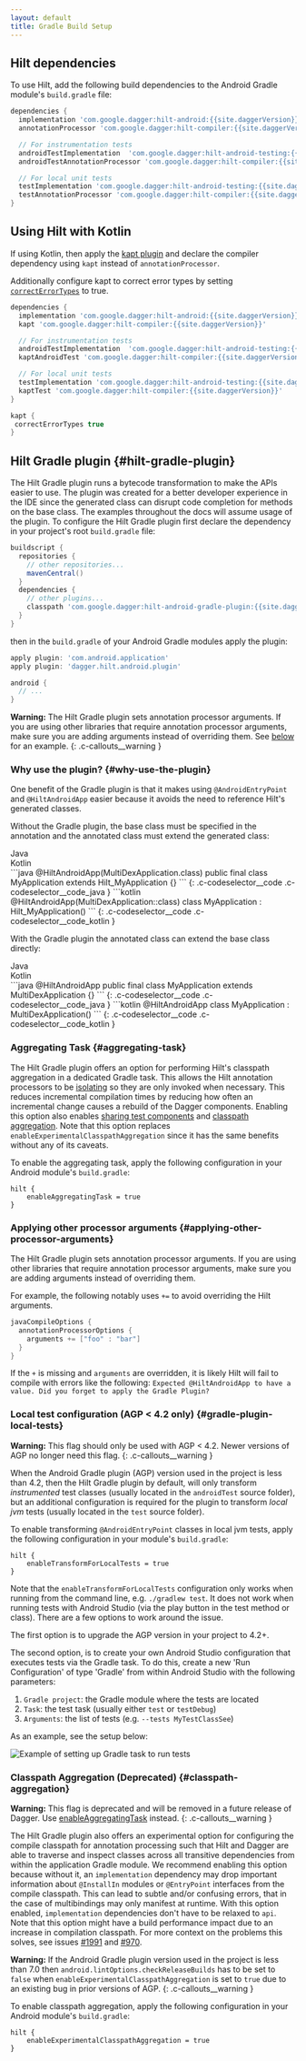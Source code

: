 ```yaml
---
layout: default
title: Gradle Build Setup
---
```


## Hilt dependencies

To use Hilt, add the following build dependencies to the Android Gradle module's
`build.gradle` file:

```groovy
dependencies {
  implementation 'com.google.dagger:hilt-android:{{site.daggerVersion}}'
  annotationProcessor 'com.google.dagger:hilt-compiler:{{site.daggerVersion}}'

  // For instrumentation tests
  androidTestImplementation  'com.google.dagger:hilt-android-testing:{{site.daggerVersion}}'
  androidTestAnnotationProcessor 'com.google.dagger:hilt-compiler:{{site.daggerVersion}}'

  // For local unit tests
  testImplementation 'com.google.dagger:hilt-android-testing:{{site.daggerVersion}}'
  testAnnotationProcessor 'com.google.dagger:hilt-compiler:{{site.daggerVersion}}'
}
```

## Using Hilt with Kotlin

If using Kotlin, then apply the
[kapt plugin](https://kotlinlang.org/docs/reference/kapt.html) and declare the
compiler dependency using `kapt` instead of `annotationProcessor`.

Additionally configure kapt to correct error types by setting
[`correctErrorTypes`](https://kotlinlang.org/docs/reference/kapt.html#non-existent-type-correction)
to true.

```groovy
dependencies {
  implementation 'com.google.dagger:hilt-android:{{site.daggerVersion}}'
  kapt 'com.google.dagger:hilt-compiler:{{site.daggerVersion}}'

  // For instrumentation tests
  androidTestImplementation  'com.google.dagger:hilt-android-testing:{{site.daggerVersion}}'
  kaptAndroidTest 'com.google.dagger:hilt-compiler:{{site.daggerVersion}}'

  // For local unit tests
  testImplementation 'com.google.dagger:hilt-android-testing:{{site.daggerVersion}}'
  kaptTest 'com.google.dagger:hilt-compiler:{{site.daggerVersion}}'
}

kapt {
 correctErrorTypes true
}
```

## Hilt Gradle plugin {#hilt-gradle-plugin}

The Hilt Gradle plugin runs a bytecode transformation to make the APIs easier to
use. The plugin was created for a better developer experience in the IDE since
the generated class can disrupt code completion for methods on the base class.
The examples throughout the docs will assume usage of the plugin. To configure
the Hilt Gradle plugin first declare the dependency in your project's root
`build.gradle` file:

<!-- TODO(danysantiago): Add .kts (kotlin scripting) code blocks. -->

```groovy
buildscript {
  repositories {
    // other repositories...
    mavenCentral()
  }
  dependencies {
    // other plugins...
    classpath 'com.google.dagger:hilt-android-gradle-plugin:{{site.daggerVersion}}'
  }
}
```

then in the `build.gradle` of your Android Gradle modules apply the plugin:

```groovy
apply plugin: 'com.android.application'
apply plugin: 'dagger.hilt.android.plugin'

android {
  // ...
}
```

**Warning:** The Hilt Gradle plugin sets annotation processor arguments. If you
are using other libraries that require annotation processor arguments, make sure
you are adding arguments instead of overriding them. See
[below](#applying-other-processor-arguments) for an example.
{: .c-callouts__warning }

### Why use the plugin? {#why-use-the-plugin}

One benefit of the Gradle plugin is that it makes using `@AndroidEntryPoint` and
`@HiltAndroidApp` easier because it avoids the need to reference Hilt's
generated classes.

Without the Gradle plugin, the base class must be specified in the annotation
and the annotated class must extend the generated class:

<div class="c-codeselector__button c-codeselector__button_java">Java</div>
<div class="c-codeselector__button c-codeselector__button_kotlin">Kotlin</div>
```java
@HiltAndroidApp(MultiDexApplication.class)
public final class MyApplication extends Hilt_MyApplication {}
```
{: .c-codeselector__code .c-codeselector__code_java }
```kotlin
@HiltAndroidApp(MultiDexApplication::class)
class MyApplication : Hilt_MyApplication()
```
{: .c-codeselector__code .c-codeselector__code_kotlin }

With the Gradle plugin the annotated class can extend the base class directly:

<div class="c-codeselector__button c-codeselector__button_java">Java</div>
<div class="c-codeselector__button c-codeselector__button_kotlin">Kotlin</div>
```java
@HiltAndroidApp
public final class MyApplication extends MultiDexApplication {}
```
{: .c-codeselector__code .c-codeselector__code_java }
```kotlin
@HiltAndroidApp
class MyApplication : MultiDexApplication()
```
{: .c-codeselector__code .c-codeselector__code_kotlin }

### Aggregating Task {#aggregating-task}

The Hilt Gradle plugin offers an option for performing Hilt's classpath
aggregation in a dedicated Gradle task. This allows the Hilt annotation
processors to be
[isolating](https://docs.gradle.org/current/userguide/java_plugin.html#isolating_annotation_processors)
so they are only invoked when necessary. This reduces incremental compilation
times by reducing how often an incremental change causes a rebuild of the Dagger
components. Enabling this option also enables
[sharing test components](flags.md#sharing-test-components) and
[classpath aggregation](#classpath-aggregation). Note that this option replaces
`enableExperimentalClasspathAggregation` since it has the same benefits without
any of its caveats.

To enable the aggregating task, apply the following configuration in your
Android module's `build.gradle`:

```
hilt {
    enableAggregatingTask = true
}
```

### Applying other processor arguments {#applying-other-processor-arguments}

The Hilt Gradle plugin sets annotation processor arguments. If you are using
other libraries that require annotation processor arguments, make sure you are
adding arguments instead of overriding them.

For example, the following notably uses `+=` to avoid overriding the Hilt
arguments.

```groovy
javaCompileOptions {
  annotationProcessorOptions {
    arguments += ["foo" : "bar"]
  }
}
```

If the `+` is missing and `arguments` are overridden, it is likely Hilt will
fail to compile with errors like the following: `Expected @HiltAndroidApp to
have a value. Did you forget to apply the Gradle Plugin?`

### Local test configuration **(AGP < 4.2 only)** {#gradle-plugin-local-tests}

**Warning:** This flag should only be used with AGP < 4.2. Newer versions of AGP
no longer need this flag.
{: .c-callouts__warning }

When the Android Gradle plugin (AGP) version used in the project is less than
4.2, then the Hilt Gradle plugin by default, will only transform *instrumented*
test classes (usually located in the `androidTest` source folder), but an
additional configuration is required for the plugin to transform *local jvm*
tests (usually located in the `test` source folder).

To enable transforming `@AndroidEntryPoint` classes in local jvm tests, apply
the following configuration in your module's `build.gradle`:

```
hilt {
    enableTransformForLocalTests = true
}
```

Note that the `enableTransformForLocalTests` configuration only works when
running from the command line, e.g. `./gradlew test`. It does not work when
running tests with Android Studio (via the play button in the test method or
class). There are a few options to work around the issue.

The first option is to upgrade the AGP version in your project to 4.2+.

The second option, is to create your own Android Studio configuration that
executes tests via the Gradle task. To do this, create a new 'Run Configuration'
of type 'Gradle' from within Android Studio with the following parameters:

  1. `Gradle project`: the Gradle module where the tests are located
  2. `Task`: the test task (usually either `test` or `testDebug`)
  3. `Arguments`: the list of tests (e.g. `--tests MyTestClassSee`)

As an example, see the setup below:

![Example of setting up Gradle task to run tests](robolectric-test-configuration.jpg)

### Classpath Aggregation **(Deprecated)** {#classpath-aggregation}

**Warning:** This flag is deprecated and will be removed in a future release of
Dagger. Use [enableAggregatingTask](#aggregating-task) instead.
{: .c-callouts__warning }

The Hilt Gradle plugin also offers an experimental option for configuring the
compile classpath for annotation processing such that Hilt and Dagger are able
to traverse and inspect classes across all transitive dependencies from within
the application Gradle module. We recommend enabling this option because without
it, an `implementation` dependency may drop important information about
`@InstallIn` modules or `@EntryPoint` interfaces from the compile classpath.
This can lead to subtle and/or confusing errors, that in the case of
multibindings may only manifest at runtime. With this option enabled,
`implementation` dependencies don't have to be relaxed to `api`. Note that this
option might have a build performance impact due to an increase in compilation
classpath. For more context on the problems this solves, see issues
[#1991](https://github.com/google/dagger/issues/1991) and
[#970](https://github.com/google/dagger/issues/970).

**Warning:** If the Android Gradle plugin version used in the project is less
than 7.0 then `android.lintOptions.checkReleaseBuilds` has to be set to `false`
when `enableExperimentalClasspathAggregation` is set to `true` due to an
existing bug in prior versions of AGP.
{: .c-callouts__warning }

To enable classpath aggregation, apply the following configuration in your
Android module's `build.gradle`:

```
hilt {
    enableExperimentalClasspathAggregation = true
}
```
